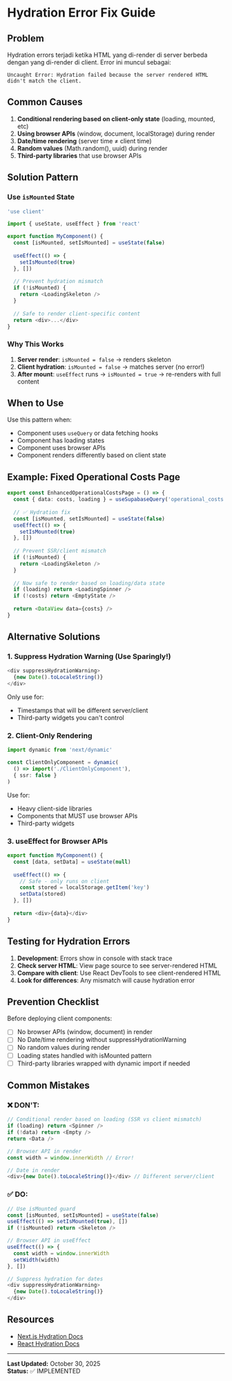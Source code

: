 # Hydration Error Fix Guide

## Problem

Hydration errors terjadi ketika HTML yang di-render di server berbeda dengan yang di-render di client. Error ini muncul sebagai:

```
Uncaught Error: Hydration failed because the server rendered HTML didn't match the client.
```

## Common Causes

1. **Conditional rendering based on client-only state** (loading, mounted, etc)
2. **Using browser APIs** (window, document, localStorage) during render
3. **Date/time rendering** (server time ≠ client time)
4. **Random values** (Math.random(), uuid) during render
5. **Third-party libraries** that use browser APIs

## Solution Pattern

### Use `isMounted` State

```typescript
'use client'

import { useState, useEffect } from 'react'

export function MyComponent() {
  const [isMounted, setIsMounted] = useState(false)
  
  useEffect(() => {
    setIsMounted(true)
  }, [])
  
  // Prevent hydration mismatch
  if (!isMounted) {
    return <LoadingSkeleton />
  }
  
  // Safe to render client-specific content
  return <div>...</div>
}
```

### Why This Works

1. **Server render**: `isMounted = false` → renders skeleton
2. **Client hydration**: `isMounted = false` → matches server (no error!)
3. **After mount**: `useEffect` runs → `isMounted = true` → re-renders with full content

## When to Use

Use this pattern when:
- Component uses `useQuery` or data fetching hooks
- Component has loading states
- Component uses browser APIs
- Component renders differently based on client state

## Example: Fixed Operational Costs Page

```typescript
export const EnhancedOperationalCostsPage = () => {
  const { data: costs, loading } = useSupabaseQuery('operational_costs')
  
  // ✅ Hydration fix
  const [isMounted, setIsMounted] = useState(false)
  useEffect(() => {
    setIsMounted(true)
  }, [])
  
  // Prevent SSR/client mismatch
  if (!isMounted) {
    return <LoadingSkeleton />
  }
  
  // Now safe to render based on loading/data state
  if (loading) return <LoadingSpinner />
  if (!costs) return <EmptyState />
  
  return <DataView data={costs} />
}
```

## Alternative Solutions

### 1. Suppress Hydration Warning (Use Sparingly!)

```typescript
<div suppressHydrationWarning>
  {new Date().toLocaleString()}
</div>
```

Only use for:
- Timestamps that will be different server/client
- Third-party widgets you can't control

### 2. Client-Only Rendering

```typescript
import dynamic from 'next/dynamic'

const ClientOnlyComponent = dynamic(
  () => import('./ClientOnlyComponent'),
  { ssr: false }
)
```

Use for:
- Heavy client-side libraries
- Components that MUST use browser APIs
- Third-party widgets

### 3. useEffect for Browser APIs

```typescript
export function MyComponent() {
  const [data, setData] = useState(null)
  
  useEffect(() => {
    // Safe - only runs on client
    const stored = localStorage.getItem('key')
    setData(stored)
  }, [])
  
  return <div>{data}</div>
}
```

## Testing for Hydration Errors

1. **Development**: Errors show in console with stack trace
2. **Check server HTML**: View page source to see server-rendered HTML
3. **Compare with client**: Use React DevTools to see client-rendered HTML
4. **Look for differences**: Any mismatch will cause hydration error

## Prevention Checklist

Before deploying client components:

- [ ] No browser APIs (window, document) in render
- [ ] No Date/time rendering without suppressHydrationWarning
- [ ] No random values during render
- [ ] Loading states handled with isMounted pattern
- [ ] Third-party libraries wrapped with dynamic import if needed

## Common Mistakes

### ❌ DON'T:

```typescript
// Conditional render based on loading (SSR vs client mismatch)
if (loading) return <Spinner />
if (!data) return <Empty />
return <Data />

// Browser API in render
const width = window.innerWidth // Error!

// Date in render
<div>{new Date().toLocaleString()}</div> // Different server/client
```

### ✅ DO:

```typescript
// Use isMounted guard
const [isMounted, setIsMounted] = useState(false)
useEffect(() => setIsMounted(true), [])
if (!isMounted) return <Skeleton />

// Browser API in useEffect
useEffect(() => {
  const width = window.innerWidth
  setWidth(width)
}, [])

// Suppress hydration for dates
<div suppressHydrationWarning>
  {new Date().toLocaleString()}
</div>
```

## Resources

- [Next.js Hydration Docs](https://nextjs.org/docs/messages/react-hydration-error)
- [React Hydration Docs](https://react.dev/reference/react-dom/client/hydrateRoot)

---

**Last Updated:** October 30, 2025  
**Status:** ✅ IMPLEMENTED
